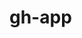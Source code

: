 <!--
SPDX-FileCopyrightText: 2024 grow platform GmbH

SPDX-License-Identifier: MIT
-->

# gh-app

```{include} gh-app.txt
```
